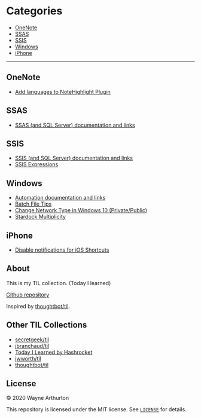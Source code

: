 
# Categories

* [OneNote](#OneNote)
* [SSAS](#SSAS)
* [SSIS](#SSIS)
* [Windows](#Windows)
* [iPhone](#iPhone)

---

## OneNote
* [Add languages to NoteHighlight Plugin](OneNote\highlight-plugin)

## SSAS
* [SSAS (and SQL Server) documentation and links](SSAS\ssas-links)

## SSIS
* [SSIS (and SQL Server) documentation and links](SSIS\ssis-links)
* [SSIS Expressions](SSIS\ssis-expressions)

## Windows
* [Automation documentation and links](Windows\win-automation-links)
* [Batch File Tips](Windows\windows-batch)
* [Change Network Type in Windows 10 (Private/Public)](Windows\change-network-type-private-public)
* [Stardock Multiplicity](Windows\stardock-multiplicity)

## iPhone
* [Disable notifications for iOS Shortcuts](iPhone/disable-shortcut-notifications)

## About

This is my TIL collection.  (Today I learned)

[Github repository](https://github.com/warthurton/publicpages)

Inspired by [thoughtbot/til](https://github.com/thoughtbot/til).

## Other TIL Collections

* [secretgeek/til](https://github.com/secretGeek/til)
* [jbranchaud/til](https://github.com/jbranchaud/til)
* [Today I Learned by Hashrocket](https://til.hashrocket.com)
* [jwworth/til](https://github.com/jwworth/til)
* [thoughtbot/til](https://github.com/thoughtbot/til)

## License

&copy; 2020 Wayne Arthurton

This repository is licensed under the MIT license. See [`LICENSE`](LICENSE.txt) for
details.
